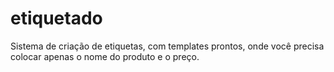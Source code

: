 # etiquetado
Sistema de criação de etiquetas, com templates prontos, onde você precisa colocar apenas o nome do produto e o preço.
